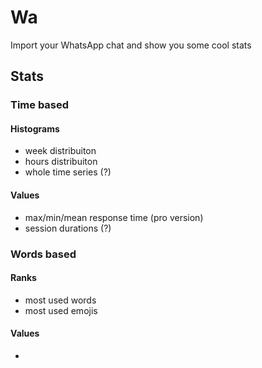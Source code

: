 # Wa
Import your WhatsApp chat and show you some cool stats

## Stats

### Time based

#### Histograms
- week distribuiton
- hours distribuiton
- whole time series (?)

#### Values
- max/min/mean response time (pro version)
- session durations (?)

### Words based

#### Ranks
- most used words
- most used emojis

#### Values
- 